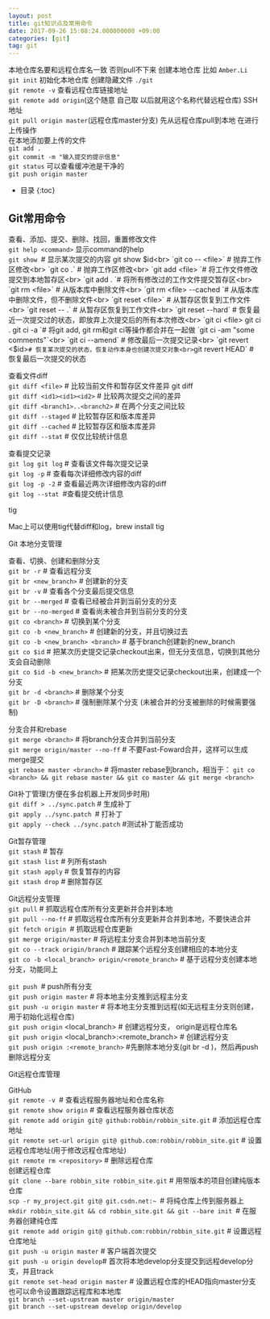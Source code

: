 ```yaml
---
layout: post
title: git知识点及常用命令
date: 2017-09-26 15:08:24.000000000 +09:00
categories: [git]
tag: git
---
```

本地仓库名要和远程仓库名一致 否则pull不下来
创建本地仓库
比如  `Amber.Li`<br>
`git init`   初始化本地仓库   创建隐藏文件 `./git`<br>
`git remote -v`  查看远程仓库链接地址  <br>
`git remote add origin`(这个随意  自己取  以后就用这个名称代替远程仓库)  SSH地址<br>
`git pull origin master`(远程仓库master分支)   先从远程仓库pull到本地   在进行上传操作<br>
在本地添加要上传的文件<br>
`git add .`<br>
`git commit -m "输入提交的提示信息"`<br>
`git status`  可以查看缓冲池是干净的<br>
`git push origin master`<br>

* 目录
{:toc}
## Git常用命令<br>
查看、添加、提交、删除、找回，重置修改文件<br>
`git help <command>` 显示command的help<br>
`git show `# 显示某次提交的内容 git show $id<br>
`git co -- <file>` # 抛弃工作区修改<br>
`git co .` # 抛弃工作区修改<br>
`git add <file> `# 将工作文件修改提交到本地暂存区<br>
`git add . `# 将所有修改过的工作文件提交暂存区<br>
`git rm <file>` # 从版本库中删除文件<br>
`git rm <file> --cached `# 从版本库中删除文件，但不删除文件<br>
`git reset <file>` # 从暂存区恢复到工作文件<br>
`git reset -- .` # 从暂存区恢复到工作文件<br>
`git reset --hard` # 恢复最近一次提交过的状态，即放弃上次提交后的所有本次修改<br>
`git ci <file> git ci . git ci -a `# 将git add, git rm和git ci等操作都合并在一起做
`git ci -am "some comments"`<br>
`git ci --amend` # 修改最后一次提交记录<br>
`git revert <$id>` # 恢复某次提交的状态，恢复动作本身也创建次提交对象<br>
`git revert HEAD` # 恢复最后一次提交的状态<br>

查看文件diff<br>
`git diff <file>` # 比较当前文件和暂存区文件差异 git diff<br>
`git diff <id1><id1><id2>` # 比较两次提交之间的差异<br>
`git diff <branch1>..<branch2>` # 在两个分支之间比较<br>
`git diff --staged` # 比较暂存区和版本库差异<br>
`git diff --cached` # 比较暂存区和版本库差异<br>
`git diff --stat` # 仅仅比较统计信息<br>

查看提交记录<br>
`git log git log` <file> # 查看该文件每次提交记录<br>
`git log -p` <file> # 查看每次详细修改内容的diff<br>
`git log -p -2` # 查看最近两次详细修改内容的diff<br>
`git log --stat `#查看提交统计信息<br>

tig<br>

Mac上可以使用tig代替diff和log，brew install tig<br>

Git 本地分支管理<br>

查看、切换、创建和删除分支<br>
`git br -r` # 查看远程分支<br>
`git br <new_branch>` # 创建新的分支<br>
`git br -v` # 查看各个分支最后提交信息<br>
`git br --merged` # 查看已经被合并到当前分支的分支<br>
`git br --no-merged` # 查看尚未被合并到当前分支的分支<br>
`git co <branch>` # 切换到某个分支<br>
`git co -b <new_branch>` # 创建新的分支，并且切换过去<br>
`git co -b <new_branch> <branch>` # 基于branch创建新的new_branch<br>
`git co $id` # 把某次历史提交记录checkout出来，但无分支信息，切换到其他分支会自动删除<br>
`git co $id -b <new_branch>` # 把某次历史提交记录checkout出来，创建成一个分支<br>
`git br -d <branch>` # 删除某个分支<br>
`git br -D <branch>` # 强制删除某个分支 (未被合并的分支被删除的时候需要强制)<br>

分支合并和rebase<br>
`git merge <branch>` # 将branch分支合并到当前分支<br>
`git merge origin/master --no-ff` # 不要Fast-Foward合并，这样可以生成merge提交<br>
`git rebase master <branch>` # 将master rebase到branch，相当于： `git co <branch> && git rebase master && git co master && git merge <branch>`<br>

Git补丁管理(方便在多台机器上开发同步时用)<br>
`git diff > ../sync.patch` # 生成补丁<br>
`git apply ../sync.patch `# 打补丁<br>
`git apply --check ../sync.patch` #测试补丁能否成功<br>

Git暂存管理<br>
`git stash` # 暂存<br>
`git stash list` # 列所有stash<br>
`git stash apply` # 恢复暂存的内容<br>
`git stash drop` # 删除暂存区<br>

Git远程分支管理<br>
`git pull` # 抓取远程仓库所有分支更新并合并到本地<br>
`git pull --no-ff` # 抓取远程仓库所有分支更新并合并到本地，不要快进合并<br>
`git fetch origin `# 抓取远程仓库更新<br>
`git merge origin/master` # 将远程主分支合并到本地当前分支<br>
`git co --track origin/branch` # 跟踪某个远程分支创建相应的本地分支<br>
`git co -b <local_branch> origin/<remote_branch>` # 基于远程分支创建本地分支，功能同上<br>

`git push `# push所有分支<br>
`git push origin master` # 将本地主分支推到远程主分支<br>
`git push -u origin master` # 将本地主分支推到远程(如无远程主分支则创建，用于初始化远程仓库)<br>
`git push origin` <local_branch> # 创建远程分支， origin是远程仓库名<br>
`git push origin` <local_branch>:<remote_branch> # 创建远程分支<br>
`git push origin :<remote_branch>` #先删除本地分支(git br -d <branch>)，然后再push删除远程分支<br>

Git远程仓库管理<br>

GitHub<br>
`git remote -v `# 查看远程服务器地址和仓库名称<br>
`git remote show origin` # 查看远程服务器仓库状态<br>
`git remote add origin git@ github:robbin/robbin_site.git` # 添加远程仓库地址<br>
`git remote set-url origin git@ github.com:robbin/robbin_site.git` # 设置远程仓库地址(用于修改远程仓库地址)<br>
`git remote rm <repository>` # 删除远程仓库<br>
创建远程仓库<br>
`git clone --bare robbin_site robbin_site.git` # 用带版本的项目创建纯版本仓库<br>
`scp -r my_project.git git@ git.csdn.net:~ `# 将纯仓库上传到服务器上<br>
`mkdir robbin_site.git && cd robbin_site.git && git --bare init `# 在服务器创建纯仓库<br>
`git remote add origin git@ github.com:robbin/robbin_site.git` # 设置远程仓库地址<br>
`git push -u origin master` # 客户端首次提交<br>
`git push -u origin develop`# 首次将本地develop分支提交到远程develop分支，并且track<br>
`git remote set-head origin master` # 设置远程仓库的HEAD指向master分支
也可以命令设置跟踪远程库和本地库<br>
`git branch --set-upstream master origin/master`<br>
`git branch --set-upstream develop origin/develop`<br>


